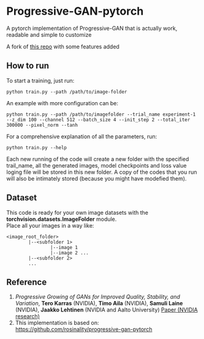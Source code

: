 # Progressive-GAN-pytorch
A pytorch implementation of Progressive-GAN that is actually work, readable and simple to customize

A fork of [this repo](https://github.com/odegeasslbc/Progressive-GAN-pytorch) with some features added

## How to run
To start a training, just run:
```
python train.py --path /path/to/image-folder
```
An example with more configuration can be:
```
python train.py --path /path/to/imagefolder --trial_name experiment-1 --z_dim 100 --channel 512 --batch_size 4 --init_step 2 --total_iter 300000 --pixel_norm --tanh
```
For a comprehensive explanation of all the parameters, run:
```
python train.py --help
```
  
Each new running of the code will create a new folder with the specified trail_name, all the generated images, model checkpoints and loss value loging file will be stored in this new folder. A copy of the codes that you run will also be intimately stored (because you might have modefied them).

## Dataset
This code is ready for your own image datasets with the **torchvision.datasets.ImageFolder** module.  
Place all your images in a way like:
```
<image_root_folder>
        |--<subfolder 1>
                |--image 1
                |--image 2 ...
        |--<subfolder 2>
        ...
```

## Reference
1. *Progressive Growing of GANs for Improved Quality, Stability, and Variation*, **Tero Karras** (NVIDIA), **Timo Aila** (NVIDIA), **Samuli Laine** (NVIDIA), **Jaakko Lehtinen** (NVIDIA and Aalto University) [Paper (NVIDIA research)](http://research.nvidia.com/publication/2017-10_Progressive-Growing-of)
2. This implementation is based on: https://github.com/rosinality/progressive-gan-pytorch
